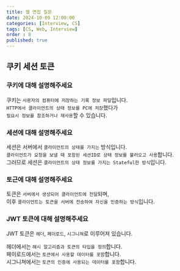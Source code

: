 ```yaml
---
title: 웹 면접 질문
date: 2024-10-09 12:00:00
categories: [Interview, CS]
tags: [CS, Web, Interview]
order : 8
published: true
---
```


## 쿠키 세션 토큰

### 쿠키에 대해 설명해주세요

쿠키는 `사용자의 컴퓨터에 저장하는 기록 정보 파일`입니다.  
`HTTP에서 클라이언트의 상태 정보를 PC에 저장`했다가  
`필요시 정보를 참조하거나 재사용`할 수 있습니다.  

### 세션에 대해 설명해주세요

세션은 서버에서 `클라이언트의 상태를 가지는` 방식입니다.  
`클라이언트가 요청을 보낼 때 포함된 세션ID로 상태 정보를 불러오고 사용`합니다.  
그러므로 세션은 `클라이언트의 상태 정보를 가지는 Stateful한 방식`입니다.  

### 토근에 대해 설명해주세요

토큰은 `서버에서 생성되어 클라이언트에 전달`되며,   
이후 `클라이언트는 토큰을 서버에 전송하여 자신을 인증하는 방식`입니다.  

### JWT 토큰에 대해 설명해주세요

JWT 토큰은 `헤더`, `페이로드`, `시그니쳐`로 이루어져 있습니다.  

헤더에서는 `해시 알고리즘과 토큰의 타입을 정의`합니다.  
페이로드에서는 `토큰에서 사용할 데이터를 포함`합니다.  
시그니쳐에서는 `토큰의 인증에 사용되는 데이터를 포함`합니다.